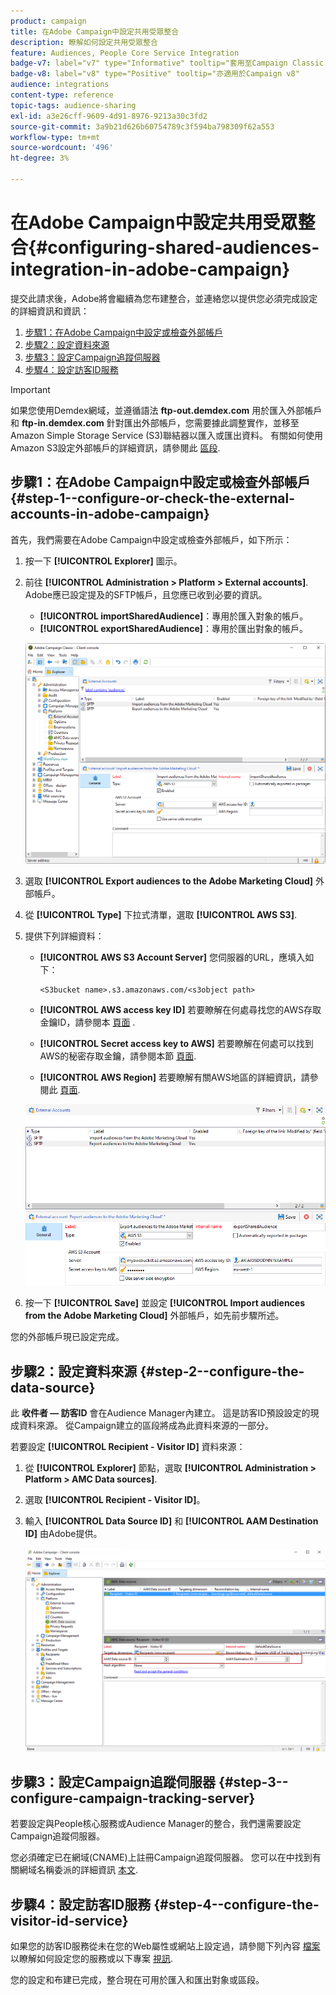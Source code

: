 ```yaml
---
product: campaign
title: 在Adobe Campaign中設定共用受眾整合
description: 瞭解如何設定共用受眾整合
feature: Audiences, People Core Service Integration
badge-v7: label="v7" type="Informative" tooltip="套用至Campaign Classic v7"
badge-v8: label="v8" type="Positive" tooltip="亦適用於Campaign v8"
audience: integrations
content-type: reference
topic-tags: audience-sharing
exl-id: a3e26cff-9609-4d91-8976-9213a30c3fd2
source-git-commit: 3a9b21d626b60754789c3f594ba798309f62a553
workflow-type: tm+mt
source-wordcount: '496'
ht-degree: 3%

---
```


# 在Adobe Campaign中設定共用受眾整合{#configuring-shared-audiences-integration-in-adobe-campaign}



提交此請求後，Adobe將會繼續為您布建整合，並連絡您以提供您必須完成設定的詳細資訊和資訊：

1. [步驟1：在Adobe Campaign中設定或檢查外部帳戶](#step-1--configure-or-check-the-external-accounts-in-adobe-campaign)
1. [步驟2：設定資料來源](#step-2--configure-the-data-source)
1. [步驟3：設定Campaign追蹤伺服器](#step-3--configure-campaign-tracking-server)
1. [步驟4：設定訪客ID服務](#step-4--configure-the-visitor-id-service)

>[!IMPORTANT]
>
>如果您使用Demdex網域，並遵循語法 **ftp-out.demdex.com** 用於匯入外部帳戶和 **ftp-in.demdex.com** 針對匯出外部帳戶，您需要據此調整實作，並移至Amazon Simple Storage Service (S3)聯結器以匯入或匯出資料。 有關如何使用Amazon S3設定外部帳戶的詳細資訊，請參閱此 [區段](../../integrations/using/configuring-shared-audiences-integration-in-adobe-campaign.md#step-1--configure-or-check-the-external-accounts-in-adobe-campaign).

## 步驟1：在Adobe Campaign中設定或檢查外部帳戶 {#step-1--configure-or-check-the-external-accounts-in-adobe-campaign}

首先，我們需要在Adobe Campaign中設定或檢查外部帳戶，如下所示：

1. 按一下 **[!UICONTROL Explorer]** 圖示。
1. 前往 **[!UICONTROL Administration > Platform > External accounts]**. Adobe應已設定提及的SFTP帳戶，且您應已收到必要的資訊。

   * **[!UICONTROL importSharedAudience]**：專用於匯入對象的帳戶。
   * **[!UICONTROL exportSharedAudience]**：專用於匯出對象的帳戶。

   ![](assets/aam_config_1.png)

1. 選取 **[!UICONTROL Export audiences to the Adobe Marketing Cloud]** 外部帳戶。

1. 從 **[!UICONTROL Type]** 下拉式清單，選取 **[!UICONTROL AWS S3]**.

1. 提供下列詳細資料：

   * **[!UICONTROL AWS S3 Account Server]**
您伺服器的URL，應填入如下：

     ```
     <S3bucket name>.s3.amazonaws.com/<s3object path>
     ```

   * **[!UICONTROL AWS access key ID]**
若要瞭解在何處尋找您的AWS存取金鑰ID，請參閱本 [頁面](https://docs.aws.amazon.com/general/latest/gr/aws-sec-cred-types.html#access-keys-and-secret-access-keys) .

   * **[!UICONTROL Secret access key to AWS]**
若要瞭解在何處可以找到AWS的秘密存取金鑰，請參閱本節 [頁面](https://aws.amazon.com/fr/blogs/security/wheres-my-secret-access-key/).

   * **[!UICONTROL AWS Region]**
若要瞭解有關AWS地區的詳細資訊，請參閱此 [頁面](https://aws.amazon.com/about-aws/global-infrastructure/regions_az/).

   ![](assets/aam_config_2.png)

1. 按一下 **[!UICONTROL Save]** 並設定 **[!UICONTROL Import audiences from the Adobe Marketing Cloud]** 外部帳戶，如先前步驟所述。

您的外部帳戶現已設定完成。

## 步驟2：設定資料來源 {#step-2--configure-the-data-source}

此 **收件者 — 訪客ID** 會在Audience Manager內建立。 這是訪客ID預設設定的現成資料來源。 從Campaign建立的區段將成為此資料來源的一部分。

若要設定 **[!UICONTROL Recipient - Visitor ID]** 資料來源：

1. 從 **[!UICONTROL Explorer]** 節點，選取 **[!UICONTROL Administration > Platform > AMC Data sources]**.
1. 選取 **[!UICONTROL Recipient - Visitor ID]**。
1. 輸入 **[!UICONTROL Data Source ID]** 和 **[!UICONTROL AAM Destination ID]** 由Adobe提供。

   ![](assets/aam_config_3.png)

## 步驟3：設定Campaign追蹤伺服器 {#step-3--configure-campaign-tracking-server}

若要設定與People核心服務或Audience Manager的整合，我們還需要設定Campaign追蹤伺服器。

您必須確定已在網域(CNAME)上註冊Campaign追蹤伺服器。 您可以在中找到有關網域名稱委派的詳細資訊 [本文](https://experienceleague.adobe.com/docs/control-panel/using/subdomains-and-certificates/setting-up-new-subdomain.html?lang=zh-Hant).

## 步驟4：設定訪客ID服務 {#step-4--configure-the-visitor-id-service}

如果您的訪客ID服務從未在您的Web屬性或網站上設定過，請參閱下列內容 [檔案](https://experienceleague.adobe.com/docs/id-service/using/implementation/setup-aam-analytics.html) 以瞭解如何設定您的服務或以下專案 [視訊](https://helpx.adobe.com/tw/marketing-cloud/how-to/email-marketing.html#step-two).

您的設定和布建已完成，整合現在可用於匯入和匯出對象或區段。
